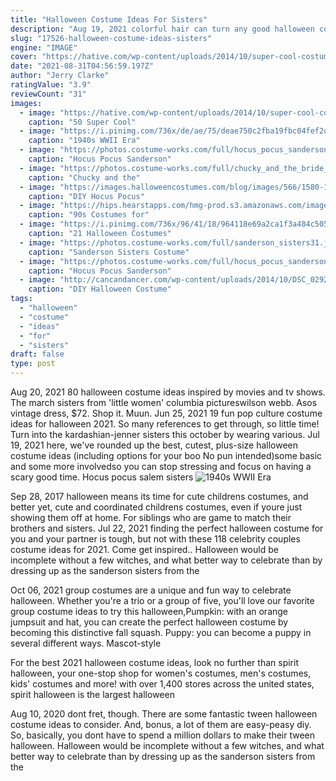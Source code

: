 ```yaml
---
title: "Halloween Costume Ideas For Sisters"
description: "Aug 19, 2021 colorful hair can turn any good halloween costume into a great one. There are wigs and temporary hair dyes for every look. We're recommending the best costume ideas based on"
slug: "17526-halloween-costume-ideas-sisters"
engine: "IMAGE"
cover: "https://hative.com/wp-content/uploads/2014/10/super-cool-costume-ideas/42-diy-glinda-the-good-witch-and-dorothy.jpg"
date: "2021-08-31T04:56:59.197Z"
author: "Jerry Clarke"
ratingValue: "3.9"
reviewCount: "31"
images:
  - image: "https://hative.com/wp-content/uploads/2014/10/super-cool-costume-ideas/42-diy-glinda-the-good-witch-and-dorothy.jpg"
    caption: "50 Super Cool"
  - image: "https://i.pinimg.com/736x/de/ae/75/deae750c2fba19fbc04fef2d99ee7904--uso-party-uso-themed-party.jpg"
    caption: "1940s WWII Era"
  - image: "https://photos.costume-works.com/full/hocus_pocus_sanderson_sisters1.jpg"
    caption: "Hocus Pocus Sanderson"
  - image: "https://photos.costume-works.com/full/chucky_and_the_bride_kids.jpg"
    caption: "Chucky and the"
  - image: "https://images.halloweencostumes.com/blog/images/566/1580-1/diy-hocus-pocus-halloween-cosutmes.jpg"
    caption: "DIY Hocus Pocus"
  - image: "https://hips.hearstapps.com/hmg-prod.s3.amazonaws.com/images/hocus-pocus-90s-costume-1569525451.jpg?crop=0.668xw:1.00xh;0.148xw,0&resize=480:*"
    caption: "90s Costumes for"
  - image: "https://i.pinimg.com/736x/96/41/18/964118e69a2ca1f3a484c5058dcd14ba.jpg"
    caption: "21 Halloween Costumes"
  - image: "https://photos.costume-works.com/full/sanderson_sisters31.jpg"
    caption: "Sanderson Sisters Costume"
  - image: "https://photos.costume-works.com/full/hocus_pocus_sanderson_sisters2.jpg"
    caption: "Hocus Pocus Sanderson"
  - image: "http://cancandancer.com/wp-content/uploads/2014/10/DSC_02922.jpg"
    caption: "DIY Halloween Costume"
tags:
  - "halloween"
  - "costume"
  - "ideas"
  - "for"
  - "sisters"
draft: false
type: post
---
```


Aug 20, 2021 80 halloween costume ideas inspired by movies and tv shows.  The march sisters from 'little women' columbia pictureswilson webb. Asos vintage dress, $72. Shop it. Muun. Jun 25, 2021 19 fun pop culture costume ideas for halloween 2021. So many references to get through, so little time!  Turn into the kardashian-jenner sisters this october by wearing various. Jul 19, 2021 here, we've rounded up the best, cutest, plus-size halloween costume ideas (including options for your boo No pun intended)some basic and some more involvedso you can stop stressing and focus on having a scary good time. Hocus pocus salem sisters
![1940s WWII Era](https://i.pinimg.com/736x/de/ae/75/deae750c2fba19fbc04fef2d99ee7904--uso-party-uso-themed-party.jpg "1940s WWII Era")

Sep 28, 2017 halloween means its time for cute childrens costumes, and better yet, cute and coordinated childrens costumes, even if youre just showing them off at home. For siblings who are game to match their brothers and sisters. Jul 22, 2021 finding the perfect halloween costume for you and your partner is tough, but not with these 118 celebrity couples costume ideas for 2021. Come get inspired.. Halloween would be incomplete without a few witches, and what better way to celebrate than by dressing up as the sanderson sisters from the
<!--inArticleAds-->

<!--galleryOne-->

Oct 06, 2021 group costumes are a unique and fun way to celebrate halloween. Whether you're a trio or a group of five, you'll love our favorite group costume ideas to try this halloween,Pumpkin: with an orange jumpsuit and hat, you can create the perfect halloween costume by becoming this distinctive fall squash. Puppy: you can become a puppy in several different ways. Mascot-style
<!--inArticleAds-->

<!--galleryTwo-->

For the best 2021 halloween costume ideas, look no further than spirit halloween, your one-stop shop for women's costumes, men's costumes, kids' costumes and more! with over 1,400 stores across the united states, spirit halloween is the largest halloween
<!--galleryThree-->

Aug 10, 2020 dont fret, though. There are some fantastic tween halloween costume ideas to consider. And, bonus, a lot of them are easy-peasy diy. So, basically, you dont have to spend a million dollars to make their tween halloween. Halloween would be incomplete without a few witches, and what better way to celebrate than by dressing up as the sanderson sisters from the